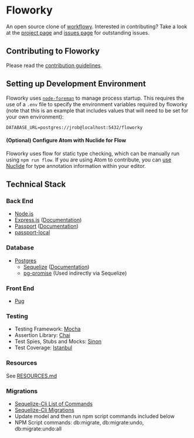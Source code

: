 # Floworky

An open source clone of [workflowy](https://workflowy.com/).  Interested in contributing?  Take a look at the [project page](https://github.com/GuildCrafts/floworky/projects/2) and [issues page](https://github.com/GuildCrafts/floworky/issues) for outstanding issues.

## Contributing to Floworky

Please read the [contribution guidelines](CONTRIBUTING.md).

## Setting up Development Environment

Floworky uses [`node-foreman`](https://github.com/strongloop/node-foreman) to manage process startup.  This requires the use of a `.env` file to specify the environment variables required by floworky (note that this is an example that includes values that will need to be set for your own environment):
```
DATABASE_URL=postgres://jrob@localhost:5432/floworky
```
#### (Optional) Configure Atom with Nuclide for Flow
Floworky uses flow for static type checking, which can be manually run using `npm run flow`.  If you are using Atom to contribute, you can [use Nuclide](https://nuclide.io/docs/editor/setup/#quick-install) for type annotation information within your editor.

## Technical Stack

### Back End
* [Node.js](https://nodejs.org/en/)
* [Express.js](https://expressjs.com/) ([Documentation](https://expressjs.com/en/4x/api.html))
* [Passport](http://passportjs.org/) ([Documentation](http://passportjs.org/docs))
* [passport-local](https://github.com/jaredhanson/passport-local)

### Database
* [Postgres](https://www.postgresql.org/)
  * [Sequelize](https://github.com/sequelize/sequelize) ([Documentation](http://docs.sequelizejs.com/en/latest/))
  * [pg-promise](https://github.com/vitaly-t/pg-promise) (Used indirectly via Sequelize)

### Front End
* [Pug](https://github.com/pugjs/pug)

### Testing
* Testing Framework: [Mocha](http://mochajs.org/)
* Assertion Library: [Chai](http://chaijs.com/)
* Test Spies, Stubs and Mocks: [Sinon](http://sinonjs.org/)
* Test Coverage: [Istanbul](https://github.com/gotwarlost/istanbul)

### Resources
See [RESOURCES.md](RESOURCES.md)

### Migrations
* [Sequelize-Cli List of Commands](https://www.npmjs.com/package/sequelize-cli)
* [Sequelize-Cli Migrations](http://docs.sequelizejs.com/en/latest/docs/migrations/)
* Update model and then run npm script commands included below
* NPM Script commands: db:migrate, db:migrate:undo, db:migrate:undo:all



